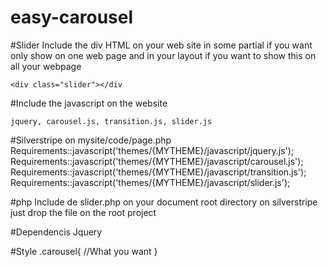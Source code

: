 easy-carousel
=============

#Slider
Include the div HTML on your web site in some partial if you want only show on one web page and in your layout if you want to show this on all your webpage

	<div class="slider"></div

#Include the javascript on the  website

	jquery, carousel.js, transition.js, slider.js

#Silverstripe
on mysite/code/page.php
	Requirements::javascript('themes/{MYTHEME}/javascript/jquery.js');
	Requirements::javascript('themes/{MYTHEME}/javascript/carousel.js');
	Requirements::javascript('themes/{MYTHEME}/javascript/transition.js');
	Requirements::javascript('themes/{MYTHEME}/javascript/slider.js');

#php
Include de slider.php on your document root directory  on silverstripe just drop the file on the root project

#Dependencis Jquery

#Style
.carousel{
	//What you want
	}
